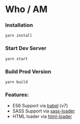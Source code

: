 # Who / AM

### Installation

```
yarn install
```

### Start Dev Server

```
yarn start
```

### Build Prod Version

```
yarn build
```

### Features:

* ES6 Support via [babel](https://babeljs.io/) (v7)
* SASS Support via [sass-loader](https://github.com/jtangelder/sass-loader)
* HTML loader via [html-loader](https://github.com/webpack-contrib/html-loader)